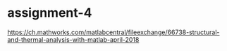 # assignment-4

https://ch.mathworks.com/matlabcentral/fileexchange/66738-structural-and-thermal-analysis-with-matlab-april-2018
